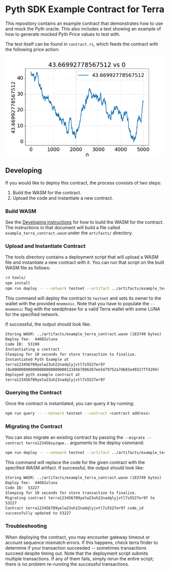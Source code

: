# Pyth SDK Example Contract for Terra

This repository contains an example contract that demonstrates how to use and
mock the Pyth oracle. This also includes a test showing an example of how to
generate mocked Pyth Price values to test with.

The test itself can be found in `contract.rs`, which feeds the contract with
the following price action:

![](./prices.png)

## Developing

If you would like to deploy this contract, the process consists of two steps:

1. Build the WASM for the contract.
2. Upload the code and instantiate a new contract.

### Build WASM

See the [Developing instructions](Developing.md) for how to build the WASM for the contract.
The instructions in that document will build a file called `example_terra_contract.wasm` under the `artifacts/` directory.

### Upload and Instantiate Contract

The tools directory contains a deployment script that will upload a WASM file
and instantiate a new contract with it. You can run that script on the built
WASM file as follows:

``` sh
cd tools/
npm install
npm run deploy -- --network testnet --artifact ../artifacts/example_terra_contract.wasm --mnemonic "..." --instantiate
```

This command will deploy the contract to `testnet` and sets its owner to the
wallet with the provided `mnemonic`. Note that you have to populate the
`--mnemonic` flag with the seedphrase for a valid Terra wallet with some LUNA
for the specified network.

If successful, the output should look like:
```
Storing WASM: ../artifacts/example_terra_contract.wasm (183749 bytes)
Deploy fee:  44682uluna
Code ID:  53199
Instantiating a contract
Sleeping for 10 seconds for store transaction to finalize.
Instantiated Pyth Example at terra123456789yelw23uh22nadqlyjvtl7s5527er97 (0x0000000000000000000000001234567896267ee5479752a7d683e49317ff4294)
Deployed pyth example contract at terra123456789yelw23uh22nadqlyjvtl7s5527er97
```

### Querying the Contract

Once the contract is instantiated, you can query it by running:

```sh
npm run query -- --network testnet --contract <contract address>
```

### Migrating the Contract
You can also migrate an existing contract by passing the `--migrate --contract terra123456xyzqwe..` arguments to the deploy command:

``` sh
npm run deploy -- --network testnet --artifact ../artifacts/example_terra_contract.wasm --mnemonic "..." --migrate --contract "terra123..."
```

This command will replace the code for the given contract with the specified WASM artifact.
If successful, the output should look like:

```
Storing WASM: ../artifacts/example_terra_contract.wasm (183749 bytes)
Deploy fee:  44682uluna
Code ID:  53227
Sleeping for 10 seconds for store transaction to finalize.
Migrating contract terra123456789yelw23uh22nadqlyjvtl7s5527er97 to 53227
Contract terra123456789yelw23uh22nadqlyjvtl7s5527er97 code_id successfully updated to 53227
```

### Troubleshooting

When deploying the contract, you may encounter gateway timeout or account sequence mismatch errors.
If this happens, check terra finder to determine if your transaction succeeded -- sometimes transactions succeed despite timing out.
Note that the deployment script submits multiple transactions.
If any of them fails, simply rerun the entire script; there is no problem re-running the successful transactions.
